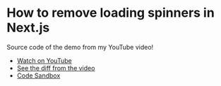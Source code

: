 # How to remove loading spinners in Next.js

Source code of the demo from my YouTube video!

- [Watch on YouTube](https://youtu.be/JHGoXMvzTY4)
- [See the diff from the video](https://github.com/samselikoff/2022-02-09-removing-loading-spinners/commit/27872ae946b918009a2306ebe2456d0b021ae404)
- [Code Sandbox](https://codesandbox.io/s/github/samselikoff/2022-02-09-removing-loading-spinners)
